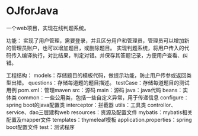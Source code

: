 # OJforJava
一个web项目，实现在线判题系统。

功能：
实现了用户管理，需要登录，并且区分用户和管理员，管理员可以增加新的管理员账户，也可以增加题目，或删除题目。
实现判题系统，将用户传入的代码传入编译执行，对比结果，判定对错。并保存其答题记录，方便用户查看、纠错。

工程结构：
models：存储题目的模板代码，做提示功能，防止用户传参或返回类型出错。
questions：存储每道题的题目描述。
testCase：存储每道题目的测试用例
pom.xml：管理maven
src：源码
  main：源码
    java：java代码
      beans：实体类
      common：一些公用类，包括一些自定义异常，用于传递信息
      configure：spring boot的java配置类
      interceptor：拦截器
      utils：工具类
      controllor、service、dao三层建构web
    resources：资源及配置文件
      mybatis：mybatis相关配置及mapper文件
      templates：thymeleaf模板
      application.properties：spring boot配置文件
  test：测试程序
